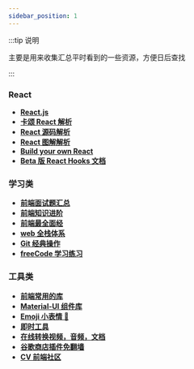 ```yaml
---
sidebar_position: 1
---
```


:::tip 说明

主要是用来收集汇总平时看到的一些资源，方便日后查找

:::

### React

- **[React.js](https://reactjs.org/)**
- **[卡颂 React 解析](https://react.iamkasong.com/)**
- **[React 源码解析](https://react.jokcy.me/)**
- **[React 图解解析](https://7kms.github.io/react-illustration-series/main/macro-structure/)**
- **[Build your own React](https://pomb.us/build-your-own-react/)**
- **[Beta 版 React Hooks 文档](https://beta.reactjs.org/)**

### 学习类

- **[前端面试题汇总](https://www.yuque.com/cuggz/interview)**
- **[前端知识进阶](https://www.yuque.com/cuggz/feplus)**
- **[前端最全面经](https://juejin.cn/post/6905294475539513352)**
- **[web 全栈体系](https://senior-frontend.pages.dev/)**
- **[Git 经典操作](https://mp.weixin.qq.com/s/0PKUY7Nh2oSqiwovL6zG8A)**
- **[freeCode 学习练习](https://www.freecodecamp.org/chinese/learn/)**

### 工具类

- **[前端常用的库](https://mp.weixin.qq.com/s/hwEU8tNgeO0f1XQob3B9QQ)**
- **[Material-UI 组件库](https://v5-0-6.mui.com/zh/getting-started/installation/)**
- **[Emoji 小表情 🤣](https://emojipedia.org/)**
- **[即时工具](https://www.67tool.com/rank/hot)**
- **[在线转换视频，音频，文档](https://www.aconvert.com/cn/)**
- **[谷歌商店插件免翻墙](https://www.crxsoso.com/webstore/category/extensions)**
- **[CV 前端社区](https://www.5cv.top/)**
